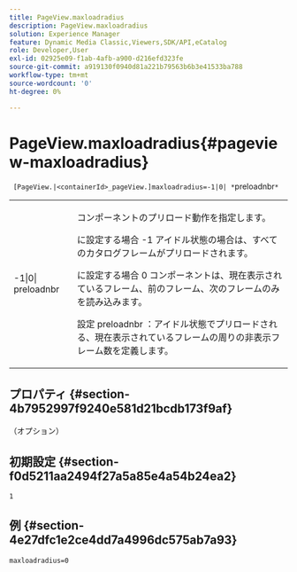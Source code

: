 ```yaml
---
title: PageView.maxloadradius
description: PageView.maxloadradius
solution: Experience Manager
feature: Dynamic Media Classic,Viewers,SDK/API,eCatalog
role: Developer,User
exl-id: 02925e09-f1ab-4afb-a900-d216efd323fe
source-git-commit: a919130f0940d81a221b79563b6b3e41533ba788
workflow-type: tm+mt
source-wordcount: '0'
ht-degree: 0%

---
```


# PageView.maxloadradius{#pageview-maxloadradius}

` [PageView.|<containerId>_pageView.]maxloadradius=-1|0| *`preloadnbr`*`

<table id="table_985ADD6C9BD04C629A84C9C625CCCFEB"> 
 <tbody> 
  <tr> 
   <td colname="col1"> <p><span class="codeph">-1|0|<span class="varname"> preloadnbr</span></span> </p> </td> 
   <td colname="col2"> <p>コンポーネントのプリロード動作を指定します。 </p> <p>に設定する場合 <span class="codeph"> -1</span> アイドル状態の場合は、すべてのカタログフレームがプリロードされます。 </p> <p> に設定する場合 <span class="codeph"> 0</span> コンポーネントは、現在表示されているフレーム、前のフレーム、次のフレームのみを読み込みます。 </p> <p>設定 <span class="codeph"><span class="varname"> preloadnbr</span></span> ：アイドル状態でプリロードされる、現在表示されているフレームの周りの非表示フレーム数を定義します。 </p> </td> 
  </tr> 
 </tbody> 
</table>

## プロパティ {#section-4b7952997f9240e581d21bcdb173f9af}

（オプション）

## 初期設定 {#section-f0d5211aa2494f27a5a85e4a54b24ea2}

`1`

## 例 {#section-4e27dfc1e2ce4dd7a4996dc575ab7a93}

`maxloadradius=0`
